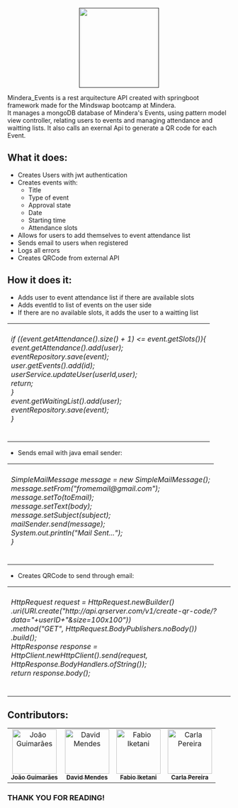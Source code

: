 <p align="center"><a href=" "><img src="https://i.imgur.com/DJo3D6r.png" height="180px"></a></p>

Mindera_Events is a rest arquitecture API created with springboot framework made for the Mindswap bootcamp at Mindera.<br>
It manages a mongoDB database of Mindera's Events, using pattern model view controller, relating users to events and managing attendance and waitting lists. It also calls an exernal Api to generate a QR code for each Event.

 ## What it does:
 - Creates Users with jwt authentication
 - Creates events with:
    - Title
    - Type of event
    - Approval state
    - Date
    - Starting time 
    - Attendance slots 
 - Allows for users to add themselves to event attendance list
 - Sends email to users when registered
 - Logs all errors
 - Creates QRCode from external API
<p></p>

 ## How it does it:
 
 - Adds user to event attendance list if there are available slots
 - Adds eventId to list of events on the user side
 - If there are no available slots, it adds the user to a waitting list
 <table><td><h6>
  if ((event.getAttendance().size() + 1) <= event.getSlots()){<br>
            event.getAttendance().add(user);<br>
            eventRepository.save(event);<br>
            user.getEvents().add(id);<br>
            userService.updateUser(userId,user);<br>
            return;<br>
  }<br>
  event.getWaitingList().add(user);<br>
        eventRepository.save(event);<br>
  }
 </h6></td></table>
 
 - Sends email with java email sender:
<table><td><h6>
        SimpleMailMessage message = new SimpleMailMessage();<br>
        message.setFrom("fromemail@gmail.com");<br>
        message.setTo(toEmail);<br>
        message.setText(body);<br>
        message.setSubject(subject);<br>
        mailSender.send(message);<br>
        System.out.println("Mail Sent...");<br>
    }<br>
</h6></td></table>

- Creates QRCode to send through email:

<table><td><h6>
HttpRequest request = HttpRequest.newBuilder()<br>
                .uri(URI.create("http://api.qrserver.com/v1/create-qr-code/?data="+userID+"&size=100x100"))<br>
                .method("GET", HttpRequest.BodyPublishers.noBody())<br>
                .build();<br>
        HttpResponse<String> response = HttpClient.newHttpClient().send(request, HttpResponse.BodyHandlers.ofString());<br>
        return response.body();<br>
 </h6></td></table>
    
## Contributors:

<table><tr>
  <td align="center"><a href="https://github.com/joaoguima24"><img src="https://avatars.githubusercontent.com/u/108727426?v=4" width="100px;" alt="João Guimarães"/><br /><sub><b>João Guimarães</b></sub></a><br /></td>   
  <td align="center"><a href="https://github.com/Iamcogita"><img src="https://avatars.githubusercontent.com/u/99983918?v=4" width="100px;" alt="David Mendes"/><br /><sub><b>David Mendes</b></sub></a><br /></td>   
  <td align="center"><a href="https://github.com/fabioiketani"><img src="https://avatars.githubusercontent.com/u/108727648?v=4" width="100px;" alt="Fabio Iketani"/><br /><sub><b>Fabio Iketani</b></sub></a><br /></td>    
  <td align="center"><a href="https://github.com/Interetion"><img src="https://avatars.githubusercontent.com/u/104978602?v=4" width="100px;" alt="Carla Pereira"/><br /><sub><b>Carla Pereira</b></sub></a><br /></td>
</tr></table>

<h3>THANK YOU FOR READING!</h3>
